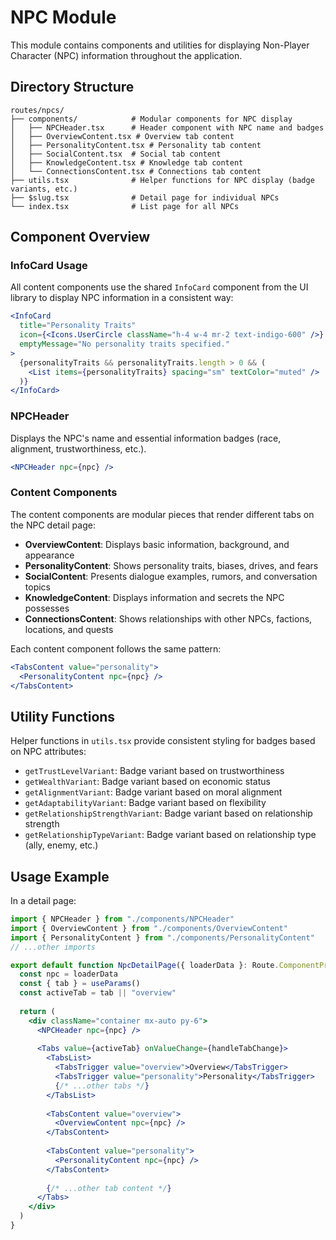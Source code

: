# NPC Module

This module contains components and utilities for displaying Non-Player Character (NPC) information throughout the application.

## Directory Structure

```
routes/npcs/
├── components/            # Modular components for NPC display
│   ├── NPCHeader.tsx      # Header component with NPC name and badges
│   ├── OverviewContent.tsx # Overview tab content
│   ├── PersonalityContent.tsx # Personality tab content
│   ├── SocialContent.tsx  # Social tab content
│   ├── KnowledgeContent.tsx # Knowledge tab content
│   └── ConnectionsContent.tsx # Connections tab content
├── utils.tsx              # Helper functions for NPC display (badge variants, etc.)
├── $slug.tsx              # Detail page for individual NPCs
└── index.tsx              # List page for all NPCs
```

## Component Overview

### InfoCard Usage

All content components use the shared `InfoCard` component from the UI library to display NPC information in a consistent way:

```jsx
<InfoCard
  title="Personality Traits"
  icon={<Icons.UserCircle className="h-4 w-4 mr-2 text-indigo-600" />}
  emptyMessage="No personality traits specified."
>
  {personalityTraits && personalityTraits.length > 0 && (
    <List items={personalityTraits} spacing="sm" textColor="muted" />
  )}
</InfoCard>
```

### NPCHeader

Displays the NPC's name and essential information badges (race, alignment, trustworthiness, etc.).

```jsx
<NPCHeader npc={npc} />
```

### Content Components

The content components are modular pieces that render different tabs on the NPC detail page:

- **OverviewContent**: Displays basic information, background, and appearance
- **PersonalityContent**: Shows personality traits, biases, drives, and fears
- **SocialContent**: Presents dialogue examples, rumors, and conversation topics
- **KnowledgeContent**: Displays information and secrets the NPC possesses
- **ConnectionsContent**: Shows relationships with other NPCs, factions, locations, and quests

Each content component follows the same pattern:

```jsx
<TabsContent value="personality">
  <PersonalityContent npc={npc} />
</TabsContent>
```

## Utility Functions

Helper functions in `utils.tsx` provide consistent styling for badges based on NPC attributes:

- `getTrustLevelVariant`: Badge variant based on trustworthiness
- `getWealthVariant`: Badge variant based on economic status
- `getAlignmentVariant`: Badge variant based on moral alignment
- `getAdaptabilityVariant`: Badge variant based on flexibility
- `getRelationshipStrengthVariant`: Badge variant based on relationship strength
- `getRelationshipTypeVariant`: Badge variant based on relationship type (ally, enemy, etc.)

## Usage Example

In a detail page:

```jsx
import { NPCHeader } from "./components/NPCHeader"
import { OverviewContent } from "./components/OverviewContent"
import { PersonalityContent } from "./components/PersonalityContent"
// ...other imports

export default function NpcDetailPage({ loaderData }: Route.ComponentProps) {
  const npc = loaderData
  const { tab } = useParams()
  const activeTab = tab || "overview"
  
  return (
    <div className="container mx-auto py-6">
      <NPCHeader npc={npc} />
      
      <Tabs value={activeTab} onValueChange={handleTabChange}>
        <TabsList>
          <TabsTrigger value="overview">Overview</TabsTrigger>
          <TabsTrigger value="personality">Personality</TabsTrigger>
          {/* ...other tabs */}
        </TabsList>
        
        <TabsContent value="overview">
          <OverviewContent npc={npc} />
        </TabsContent>
        
        <TabsContent value="personality">
          <PersonalityContent npc={npc} />
        </TabsContent>
        
        {/* ...other tab content */}
      </Tabs>
    </div>
  )
}
``` 